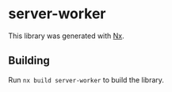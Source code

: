 # server-worker

This library was generated with [Nx](https://nx.dev).

## Building

Run `nx build server-worker` to build the library.
